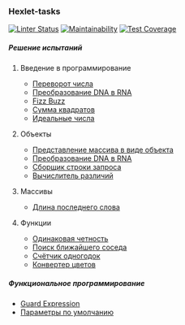 ### Hexlet-tasks

[![Linter Status](https://github.com/Rema04Dev/hexlet-tasks/actions/workflows/check.yml/badge.svg)](https://github.com/Rema04Dev/hexlet-tasks/actions/workflows/check.yml)
[![Maintainability](https://api.codeclimate.com/v1/badges/a99a88d28ad37a79dbf6/maintainability)](https://codeclimate.com/github/Rema04Dev/hexlet-tasks)
[![Test Coverage](https://api.codeclimate.com/v1/badges/a99a88d28ad37a79dbf6/test_coverage)](https://codeclimate.com/github/Rema04Dev/hexlet-tasks/test_coverage)

##### Решение испытаний

1. Введение в программирование

   - [Переворот числа](introduction/reverse-number.js)
   - [Преобразование DNA в RNA](introduction/dnaToRna.js)
   - [Fizz Buzz](introduction/fizzBuzz.js)
   - [Сумма квадратов](introduction/sumSquareDifference.js)
   - [Идеальные числа](introduction/isPerfect.js)

2. Объекты

   - [Представление массива в виде объекта](objects/fromPairs.js)
   - [Преобразование DNA в RNA](objects/dnaToRna.js)
   - [Сборщик строки запроса](objects/buildQueryString.js)
   - [Вычислитель различий](objects/genDiff.js)

3. Массивы

   - [Длина последнего слова](arrays/getLastWordLength.js)

4. Функции
   - [Одинаковая четность](functions/sameParityFilter.js)
   - [Поиск ближайшего соседа](functions/findIndexOfNearest.js)
   - [Счётчик одногодок](functions/getMenCountByYear.js)
   - [Конвертер цветов](functions/color.js)

##### Функциональное программирование

- [Guard Expression](functional-programming/isPalindrome.js)
- [Параметры по умолчанию](functional-programming/substr.js)
